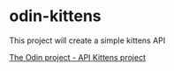 # odin-kittens
This project will create a simple kittens API

[The Odin project - API Kittens project](http://www.theodinproject.com/ruby-on-rails/apis)

